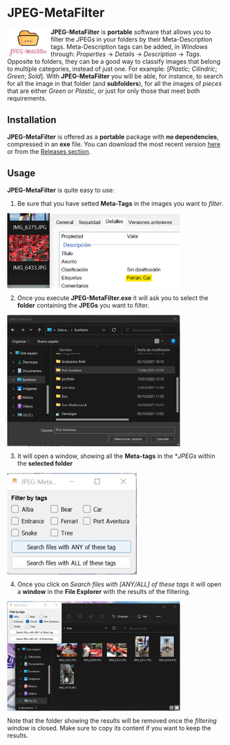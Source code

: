 # JPEG-MetaFilter
<img src="./UI/JPEG-MetaFilter-logo.png" width="20%" align="left"> **JPEG-MetaFilter** is **portable** software that allows you to filter the JPEGs in your folders by their Meta-Description tags. Meta-Description tags can be added, in _Windows_ through: _Properties_ -> _Details_ -> _Description_ -> _Tags_. Opposite to folders, they can be a good way to classify images that belong to multiple categories, instead of just one. For example: [_Plastic_; _Cilindric_; _Green_; _Sold_]. With **JPEG-MetaFilter** you will be able, for instance, to search for all the image in that folder (and **subfolders**), for all the images of _pieces_ that are either _Green_ or _Plastic_, or just for only those that meet both requirements.

## Installation
**JPEG-MetaFilter** is offered as a **portable** package with **no dependencies**, compressed in an **exe** file. You can download the most recent version <a href="https://github.com/Eric-Canas/JPEG-MetaFilter/releases/download/1.0/JPEG-MetaFilter.exe" target="_blank">here</a> or from the <a href="https://github.com/Eric-Canas/JPEG-MetaFilter/releases" target="_blank">Releases section</a>.

## Usage
**JPEG-MetaFilter** is quite easy to use:

1. Be sure that you have setted **Meta-Tags** in the images you want to _filter_.
<img align="center" src="./DocsResources/SetTags.png" width=400 alt="Process for setting tags">

2. Once you execute **JPEG-MetaFilter.exe** it will ask you to select the **folder** containing the **JPEGs** you want to filter.
<img align="center" src="./DocsResources/SelectDirectory.png" width=400 alt="Selecting a folder to filter">

3. It will open a window, showing all the **Meta-tags** in the **JPEGs* within the **selected folder**
<img align="center" src="./DocsResources/Window.png" width=300 alt="Selecting the tags to for the filtering">

4. Once you click on _Search files with [ANY/ALL] of these tags_ it will open a **window** in the **File Explorer** with the results of the filtering.
<img align="center" src="./DocsResources/Result.png" width=400 alt="Result of the filtering">

Note that the folder showing the results will be removed once the _filtering window_ is closed. Make sure to copy its content if you want to keep the results.
